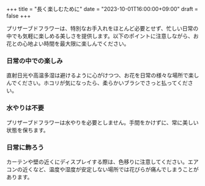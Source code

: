 +++
title = "長く楽しむために"
date = "2023-10-01T16:00:00+09:00"
draft = false
+++

プリザーブドフラワーは、特別なお手入れをほとんど必要とせず、忙しい日常の中でも気軽に楽しめる美しさを提供します。以下のポイントに注意しながら、お花との心地よい時間を最大限に楽しんでください。

### 日常の中での楽しみ
直射日光や高温多湿は避けるように心がけつつ、お花を日常の様々な場所で楽しんでください。ホコリが気になったら、柔らかいブラシでさっと払ってください。

### 水やりは不要
プリザーブドフラワーは水やりを必要としません。手間をかけずに、常に美しい状態を保ちます。

### 日常に飾ろう
カーテンや壁の近くにディスプレイする際は、色移りに注意してください。エアコンの近くなど、温度や湿度が安定しない場所では花びらが痛んでしまうことがあります。

